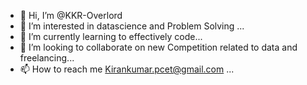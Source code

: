 - 👋 Hi, I’m @KKR-Overlord
- 👀 I’m interested in datascience and Problem Solving ...
- 🌱 I’m currently learning to effectively code...
- 💞️ I’m looking to collaborate on new Competition related to data and freelancing...
- 📫 How to reach me Kirankumar.pcet@gmail.com ...

<!---
KKR-Overlord/KKR-Overlord is a ✨ special ✨ repository because its `README.md` (this file) appears on your GitHub profile.
You can click the Preview link to take a look at your changes.
--->
